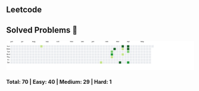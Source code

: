 ## Leetcode 

## Solved Problems 🚀 
![LeetCode Activity](./leetcode_activity.svg)
#### Total: 70 | Easy: 40 | Medium: 29 | Hard: 1
